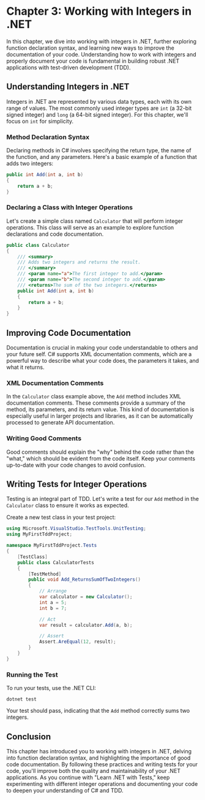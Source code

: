 # Chapter 3: Working with Integers in .NET

In this chapter, we dive into working with integers in .NET, further exploring function declaration syntax, and learning new ways to improve the documentation of your code. Understanding how to work with integers and properly document your code is fundamental in building robust .NET applications with test-driven development (TDD).

## Understanding Integers in .NET

Integers in .NET are represented by various data types, each with its own range of values. The most commonly used integer types are `int` (a 32-bit signed integer) and `long` (a 64-bit signed integer). For this chapter, we'll focus on `int` for simplicity.

### Method Declaration Syntax

Declaring methods in C# involves specifying the return type, the name of the function, and any parameters. Here's a basic example of a function that adds two integers:

```csharp
public int Add(int a, int b)
{
    return a + b;
}
```

### Declaring a Class with Integer Operations

Let's create a simple class named `Calculator` that will perform integer operations. This class will serve as an example to explore function declarations and code documentation.

```csharp
public class Calculator
{
    /// <summary>
    /// Adds two integers and returns the result.
    /// </summary>
    /// <param name="a">The first integer to add.</param>
    /// <param name="b">The second integer to add.</param>
    /// <returns>The sum of the two integers.</returns>
    public int Add(int a, int b)
    {
        return a + b;
    }
}
```

## Improving Code Documentation

Documentation is crucial in making your code understandable to others and your future self. C# supports XML documentation comments, which are a powerful way to describe what your code does, the parameters it takes, and what it returns.

### XML Documentation Comments

In the `Calculator` class example above, the `Add` method includes XML documentation comments. These comments provide a summary of the method, its parameters, and its return value. This kind of documentation is especially useful in larger projects and libraries, as it can be automatically processed to generate API documentation.

### Writing Good Comments

Good comments should explain the "why" behind the code rather than the "what," which should be evident from the code itself. Keep your comments up-to-date with your code changes to avoid confusion.

## Writing Tests for Integer Operations

Testing is an integral part of TDD. Let's write a test for our `Add` method in the `Calculator` class to ensure it works as expected.

Create a new test class in your test project:

```csharp
using Microsoft.VisualStudio.TestTools.UnitTesting;
using MyFirstTddProject;

namespace MyFirstTddProject.Tests
{
    [TestClass]
    public class CalculatorTests
    {
        [TestMethod]
        public void Add_ReturnsSumOfTwoIntegers()
        {
            // Arrange
            var calculator = new Calculator();
            int a = 5;
            int b = 7;

            // Act
            var result = calculator.Add(a, b);

            // Assert
            Assert.AreEqual(12, result);
        }
    }
}
```

### Running the Test

To run your tests, use the .NET CLI:

```
dotnet test
```

Your test should pass, indicating that the `Add` method correctly sums two integers.

## Conclusion

This chapter has introduced you to working with integers in .NET, delving into function declaration syntax, and highlighting the importance of good code documentation. By following these practices and writing tests for your code, you'll improve both the quality and maintainability of your .NET applications. As you continue with "Learn .NET with Tests," keep experimenting with different integer operations and documenting your code to deepen your understanding of C# and TDD.
